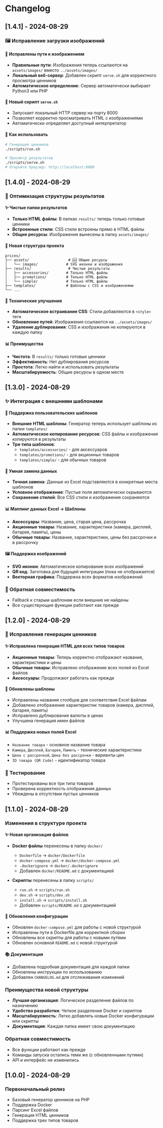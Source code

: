 # Changelog

## [1.4.1] - 2024-08-29

### 🖼️ Исправление загрузки изображений

#### 🐛 Исправлены пути к изображениям
- **Правильные пути**: Изображения теперь ссылаются на `assets/images/` вместо `../assets/images/`
- **Локальный веб-сервер**: Добавлен скрипт `serve.sh` для корректного просмотра ценников
- **Автоматическое определение**: Сервер автоматически выбирает Python3 или PHP

#### 🚀 Новый скрипт `serve.sh`
- Запускает локальный HTTP сервер на порту 8000
- Позволяет корректно просматривать HTML с изображениями
- Автоматически определяет доступный интерпретатор

#### 📱 Как использовать
```bash
# Генерация ценников
./scripts/run.sh

# Просмотр результатов
./scripts/serve.sh
# Откройте браузер: http://localhost:8000
```

## [1.4.0] - 2024-08-29

### 🧹 Оптимизация структуры результатов

#### ✨ Чистые папки результатов
- **Только HTML файлы**: В папках `results/` теперь только готовые ценники
- **Встроенные стили**: CSS стили встроены прямо в HTML файлы
- **Общие ресурсы**: Изображения вынесены в папку `assets/images/`

#### 📁 Новая структура проекта
```
prices/
├── assets/                  # 🆕 Общие ресурсы
│   └── images/             # SVG иконки и изображения
├── results/                 # Чистые результаты
│   ├── accessories/        # Только HTML файлы
│   ├── promotions/         # Только HTML файлы  
│   └── simple/             # Только HTML файлы
├── templates/              # Шаблоны с CSS и изображениями
└── ...
```

#### 🔧 Технические улучшения
- **Автоматическое встраивание CSS**: Стили добавляются в `<style>` теги
- **Обновление путей**: Изображения ссылаются на `../assets/images/`
- **Удаление дублирования**: CSS и изображения не копируются в каждую папку

#### 📊 Преимущества
- **Чистота**: В `results/` только готовые ценники
- **Эффективность**: Нет дублирования ресурсов
- **Простота**: Легко найти и использовать результаты
- **Масштабируемость**: Общие ресурсы в одном месте

## [1.3.0] - 2024-08-29

### ✨ Интеграция с внешними шаблонами

#### 🎨 Поддержка пользовательских шаблонов
- **Внешние HTML шаблоны**: Генератор теперь использует шаблоны из папки `templates/`
- **Автоматическое копирование ресурсов**: CSS файлы и изображения копируются в результаты
- **Три типа шаблонов**: 
  - `templates/accessories/` - для аксессуаров
  - `templates/promotions/` - для акционных товаров
  - `templates/simple/` - для обычных товаров

#### 🔧 Умная замена данных
- **Точная замена**: Данные из Excel подставляются в конкретные места шаблонов
- **Условное отображение**: Пустые поля автоматически скрываются
- **Сохранение стилей**: Все CSS стили и изображения сохраняются

#### 📊 Маппинг данных Excel → Шаблоны
- **Аксессуары**: Название, цена, старая цена, рассрочка
- **Акционные товары**: Название, характеристики (камера, дисплей, батарея, память), цены
- **Обычные товары**: Название, характеристики, цены без рассрочки и в рассрочку

#### 🖼️ Поддержка изображений
- **SVG иконки**: Автоматическое копирование всех изображений
- **QR код**: Заготовка для будущей интеграции (пока не отображается)
- **Векторная графика**: Поддержка всех форматов изображений

### 🔄 Обратная совместимость
- Fallback к старым шаблонам если внешние не найдены
- Все существующие функции работают как прежде

## [1.2.0] - 2024-08-29

### 🐛 Исправления генерации ценников

#### ✨ Исправлена генерация HTML для всех типов товаров
- **Акционные товары**: Теперь корректно отображают название, характеристики и цены
- **Обычные товары**: Исправлено отображение всех полей из Excel файлов
- **Аксессуары**: Продолжают работать как прежде

#### 🔧 Обновлены шаблоны
- Исправлены названия столбцов для соответствия Excel файлам
- Добавлено отображение характеристик товаров (камера, дисплей, батарея, память)
- Исправлено дублирование валюты в ценах
- Улучшена генерация имен файлов

#### 📊 Поддержка новых полей Excel
- `Название товара` - основное название товара
- `Камера`, `Дисплей`, `Батарея`, `Память` - технические характеристики
- `Цена с рассрочкой`, `Цена без рассрочки` - варианты цен
- `ID товара (QR Code)` - идентификатор товара

### 🧪 Тестирование
- Протестированы все три типа товаров
- Проверена корректность отображения данных
- Убеждены в отсутствии пустых ценников

## [1.1.0] - 2024-08-29

### Изменения в структуре проекта

#### ✨ Новая организация файлов
- **Docker файлы** перенесены в папку `docker/`
  - `Dockerfile` → `docker/Dockerfile`
  - `docker-compose.yml` → `docker/docker-compose.yml`
  - `.dockerignore` → `docker/.dockerignore`
  - Добавлен `docker/README.md` с документацией

- **Скрипты** перенесены в папку `scripts/`
  - `run.sh` → `scripts/run.sh`
  - `dev.sh` → `scripts/dev.sh`
  - `install.sh` → `scripts/install.sh`
  - Добавлен `scripts/README.md` с документацией

#### 🔧 Обновления конфигурации
- Обновлен `docker-compose.yml` для работы с новой структурой
- Исправлены пути в Dockerfile для корректной сборки
- Обновлены все скрипты для работы с новыми путями
- Обновлен основной `README.md` с новой структурой

#### 📚 Документация
- Добавлена подробная документация для каждой папки
- Обновлены инструкции по использованию
- Добавлен `CHANGELOG.md` для отслеживания изменений

### Преимущества новой структуры
- **Лучшая организация**: Логическое разделение файлов по назначению
- **Удобство разработки**: Четкое разделение Docker и скриптов
- **Масштабируемость**: Легко добавлять новые Docker конфигурации или скрипты
- **Документация**: Каждая папка имеет свою документацию

### Обратная совместимость
- Все функции работают как прежде
- Команды запуска остались теми же (с обновленными путями)
- API и интерфейс не изменились

## [1.0.0] - 2024-08-29

### Первоначальный релиз
- Базовый генератор ценников на PHP
- Поддержка Docker
- Парсинг Excel файлов
- Генерация HTML ценников
- Поддержка трех типов товаров
